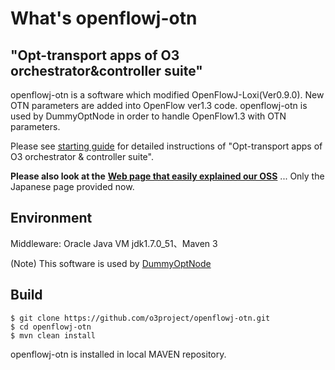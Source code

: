 # What's openflowj-otn
"Opt-transport apps of O3 orchestrator&amp;controller suite"
---

openflowj-otn is a software which modified OpenFlowJ-Loxi(Ver0.9.0). New OTN parameters are added into OpenFlow ver1.3 code.
openflowj-otn is used by DummyOptNode in order to handle OpenFlow1.3 with OTN parameters.

Please see [starting guide](http://www.o3project.org/ja/fujitsu/docs/getting_started_OPT.pdf) for detailed instructions of "Opt-transport apps of O3 orchestrator & controller suite". 

**Please also look at the** [**Web page that easily explained our OSS**](http://www.o3project.org/ja/fujitsu/index.html)  ... Only the Japanese page provided now.

Environment
--------------------------
Middleware: Oracle Java VM jdk1.7.0_51、Maven 3  

(Note) This software is used by [DummyOptNode](https://github.com/o3project/dummyOptNode)

Build
--------------------------

    $ git clone https://github.com/o3project/openflowj-otn.git
    $ cd openflowj-otn
    $ mvn clean install

openflowj-otn is installed in local MAVEN repository.
